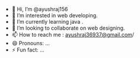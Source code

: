 - 👋 Hi, I’m @ayushraj156
- 👀 I’m interested in web developing.
- 🌱 I’m currently learning java .
- 💞️ I’m looking to collaborate on web designing.
- 📫 How to reach me : ayushraj36937@gmail.com/
- 😄 Pronouns: ...
- ⚡ Fun fact: ...

<!---
ayushraj156/ayushraj156 is a ✨ special ✨ repository because its `README.md` (this file) appears on your GitHub profile.
You can click the Preview link to take a look at your changes.
--->
